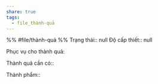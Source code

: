 ```yaml
---
share: true
tags:
  - file_thành-quả
---
```


%%
#file/thành-quả
%%
Trạng thái:: null
Độ cấp thiết:: null

Phục vụ cho thành quả:

Thành quả cần có:: 

Thành phẩm::
